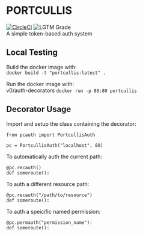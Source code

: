 # PORTCULLIS
[![CircleCI](https://circleci.com/gh/ritsec-dev/portcullis.svg?style=svg)](https://circleci.com/gh/ritsec-dev/portcullis)
![LGTM Grade](https://img.shields.io/lgtm/grade/python/g/ritsec-dev/portcullis.svg)  
A simple token-based auth system


## Local Testing
Build the docker image with:  
```docker build -t "portcullis:latest" .```

Run the docker image with:  
v0/auth-decorators
```docker run -p 80:80 portcullis```


## Decorator Usage
Import and setup the class containing the decorator:  
```
from pcauth import PortcullisAuth

pc = PortcullisAuth("localhost", 80)
```  

To automatically auth the current path:  
```
@pc.recauth()
def someroute():
```  

To auth a different resource path:  
```
@pc.recauth("/path/to/resource")
def someroute():
```  

To auth a speicific named permission:  
```
@pc.permauth("permission_name"):
def someroute():
```  